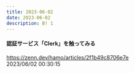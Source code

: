```yaml
---
title: 2023-06-02
date: 2023-06-02
description: B! 1
---
```


#### 認証サービス「Clerk」を触ってみる
https://zenn.dev/hamo/articles/2f1b49c8706e7e<br>
2023/06/02 00:30:15<br>


